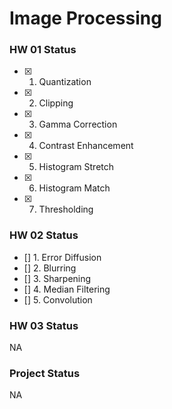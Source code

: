 # Image Processing

### HW 01   Status

- [x]  1. Quantization
- [x]  2. Clipping
- [x]  3. Gamma Correction
- [x]  4. Contrast Enhancement
- [x]  5. Histogram Stretch
- [x]  6. Histogram Match
- [x]  7. Thresholding

### HW 02 Status
- []  1. Error Diffusion
- []  2. Blurring
- []  3. Sharpening
- []  4. Median Filtering
- []  5. Convolution

### HW 03 Status

NA


### Project Status

NA
